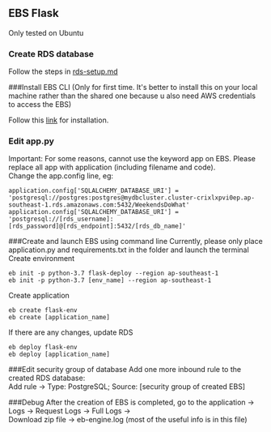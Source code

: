 ## EBS Flask
Only tested on Ubuntu

### Create RDS database
Follow the steps in [rds-setup.md](rds-setup.md)

###Install EBS CLI
(Only for first time. It's better to install this on your local machine rather than the shared one because u also need AWS credentials to access the EBS) 

Follow this [link](https://github.com/aws/aws-elastic-beanstalk-cli-setup) for installation.

### Edit app.py 
Important: For some reasons, cannot use the keyword app on EBS. Please replace all app with application (including filename and code).  
Change the app.config line, eg:  
```
application.config['SQLALCHEMY_DATABASE_URI'] = 'postgresql://postgres:postgres@mydbcluster.cluster-crixlxpvi0ep.ap-southeast-1.rds.amazonaws.com:5432/WeekendsDoWhat'
application.config['SQLALCHEMY_DATABASE_URI'] = 'postgresql://[rds_username]:[rds_password]@[rds_endpoint]:5432/[rds_db_name]'
```

###Create and launch EBS using command line
Currently, please only place application.py and requirements.txt in the folder and launch the terminal  
Create environment
```
eb init -p python-3.7 flask-deploy --region ap-southeast-1
eb init -p python-3.7 [env_name] --region ap-southeast-1
```
Create application
```
eb create flask-env
eb create [application_name]
```
If there are any changes, update RDS
```
eb deploy flask-env
eb deploy [application_name]
```

###Edit security group of database
Add one more inbound rule to the created RDS database:  
Add rule -> Type: PostgreSQL; Source: [security group of created EBS]

###Debug
After the creation of EBS is completed, go to the application -> Logs -> Request Logs -> Full Logs ->  
Download zip file -> eb-engine.log (most of the useful info is in this file)
